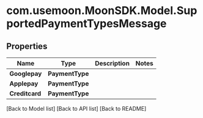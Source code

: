 # com.usemoon.MoonSDK.Model.SupportedPaymentTypesMessage

## Properties

| Name           | Type            | Description | Notes |
| -------------- | --------------- | ----------- | ----- |
| **Googlepay**  | **PaymentType** |             |       |
| **Applepay**   | **PaymentType** |             |       |
| **Creditcard** | **PaymentType** |             |       |

\[Back to Model list] \[Back to API list] \[Back to README]
